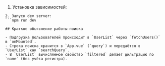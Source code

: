 1. Установка зависимостей:
```npm install
2. Запуск dev server:
```npm run dev

## Краткое объяснение работы поиска

- Подгрузка пользователей происходит в `UserList` через `fetchUsers()` в `onMounted`.
- Строка поиска хранится в `App.vue` (`query`) и передаётся в `UserList` как `searchQuery`.
- В `UserList` вычисляемое свойство `filtered` делает фильтрацию по `name` (без учёта регистра).